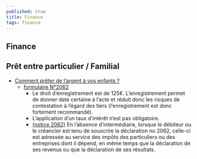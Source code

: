 ```yaml
---
published: true
title: Finance
tags: finance
---
```

## Finance

## Prêt entre particulier / Familial
- [Comment prêter de l’argent à vos enfants ?](https://www.leblogpatrimoine.com/strategie/comment-preter-de-largent-a-vos-enfants-peut-on-fait-un-credit-sans-interet-a-ses-enfants.html)
	- [formulaire N°2062](https://www.impots.gouv.fr/portail/formulaire/2062/declaration-de-contrat-de-pret)
    	- Le droit d’enregistrement est de 125€. L’enregistrement permet de donner date certaine à l’acte et réduit donc les risques de contestation à l’égard des tiers (l’enregistrement est donc fortement recommandé).
        - L’application d’un taux d’intérêt n’est pas obligatoire.
        - [(notice 2062)](https://www.impots.gouv.fr/portail/files/formulaires/2062/2020/2062_3165.pdf) En l’absence d’intermédiaire, lorsque le débiteur ou le créancier est tenu de souscrire
la déclaration no 2062, celle-ci est adressée au service des impôts des particuliers
ou des entreprises dont il dépend, en même temps que la déclaration de ses revenus
ou que la déclaration de ses résultats.
